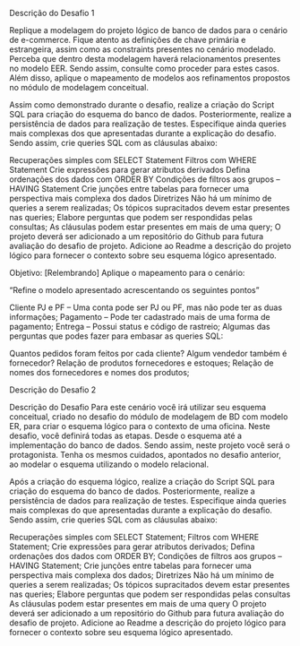Descrição do Desafio 1

Replique a modelagem do projeto lógico de banco de dados para o cenário de e-commerce. Fique atento as definições de chave primária e estrangeira, assim como as constraints presentes no cenário modelado. Perceba que dentro desta modelagem haverá relacionamentos presentes no modelo EER. Sendo assim, consulte como proceder para estes casos. Além disso, aplique o mapeamento de modelos aos refinamentos propostos no módulo de modelagem conceitual.

Assim como demonstrado durante o desafio, realize a criação do Script SQL para criação do esquema do banco de dados. Posteriormente, realize a persistência de dados para realização de testes. Especifique ainda queries mais complexas dos que apresentadas durante a explicação do desafio. Sendo assim, crie queries SQL com as cláusulas abaixo:

Recuperações simples com SELECT Statement
Filtros com WHERE Statement
Crie expressões para gerar atributos derivados
Defina ordenações dos dados com ORDER BY
Condições de filtros aos grupos – HAVING Statement
Crie junções entre tabelas para fornecer uma perspectiva mais complexa dos dados
Diretrizes
Não há um mínimo de queries a serem realizadas;
Os tópicos supracitados devem estar presentes nas queries;
Elabore perguntas que podem ser respondidas pelas consultas;
As cláusulas podem estar presentes em mais de uma query;
O projeto deverá ser adicionado a um repositório do Github para futura avaliação do desafio de projeto. Adicione ao Readme a descrição do projeto lógico para fornecer o contexto sobre seu esquema lógico apresentado.

Objetivo:
[Relembrando] Aplique o mapeamento para o cenário:

“Refine o modelo apresentado acrescentando os seguintes pontos”

Cliente PJ e PF – Uma conta pode ser PJ ou PF, mas não pode ter as duas informações;
Pagamento – Pode ter cadastrado mais de uma forma de pagamento;
Entrega – Possui status e código de rastreio;
Algumas das perguntas que podes fazer para embasar as queries SQL:

Quantos pedidos foram feitos por cada cliente?
Algum vendedor também é fornecedor?
Relação de produtos fornecedores e estoques;
Relação de nomes dos fornecedores e nomes dos produtos;

Descrição do Desafio 2

Descrição do Desafio
Para este cenário você irá utilizar seu esquema conceitual, criado no desafio do módulo de modelagem de BD com modelo ER, para criar o esquema lógico para o contexto de uma oficina. Neste desafio, você definirá todas as etapas. Desde o esquema até a implementação do banco de dados. Sendo assim, neste projeto você será o protagonista. Tenha os mesmos cuidados, apontados no desafio anterior, ao modelar o esquema utilizando o modelo relacional.

Após a criação do esquema lógico, realize a criação do Script SQL para criação do esquema do banco de dados. Posteriormente, realize a persistência de dados para realização de testes. Especifique ainda queries mais complexas do que apresentadas durante a explicação do desafio. Sendo assim, crie queries SQL com as cláusulas abaixo:

Recuperações simples com SELECT Statement;
Filtros com WHERE Statement;
Crie expressões para gerar atributos derivados;
Defina ordenações dos dados com ORDER BY;
Condições de filtros aos grupos – HAVING Statement;
Crie junções entre tabelas para fornecer uma perspectiva mais complexa dos dados;
Diretrizes
Não há um mínimo de queries a serem realizadas;
Os tópicos supracitados devem estar presentes nas queries;
Elabore perguntas que podem ser respondidas pelas consultas
As cláusulas podem estar presentes em mais de uma query
O projeto deverá ser adicionado a um repositório do Github para futura avaliação do desafio de projeto. Adicione ao Readme a descrição do projeto lógico para fornecer o contexto sobre seu esquema lógico apresentado.
